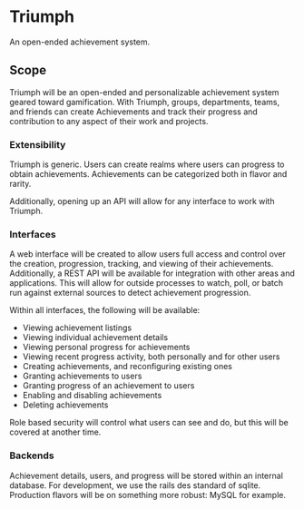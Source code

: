 # Triumph
An open-ended achievement system.

## Scope
Triumph will be an open-ended and personalizable achievement system geared toward gamification.  With Triumph, groups, departments, teams, and friends can create Achievements and track their progress and contribution to any aspect of their work and projects.

### Extensibility
Triumph is generic. Users can create realms where users can progress to obtain achievements. Achievements can be categorized both in flavor and rarity.

Additionally, opening up an API will allow for any interface to work with Triumph.

### Interfaces
A web interface will be created to allow users full access and control over the creation, progression, tracking, and viewing of their achievements.  Additionally, a REST API will be available for integration with other areas and applications.  This will allow for outside processes to watch, poll, or batch run against external sources to detect achievement progression.

Within all interfaces, the following will be available:

* Viewing achievement listings
* Viewing individual achievement details
* Viewing personal progress for achievements
* Viewing recent progress activity, both personally and for other users
* Creating achievements, and reconfiguring existing ones
* Granting achievements to users
* Granting progress of an achievement to users
* Enabling and disabling achievements
* Deleting achievements
 
Role based security will control what users can see and do, but this will be covered at another time.

### Backends
Achievement details, users, and progress will be stored within an internal database.  For development, we use the rails des standard of sqlite. Production flavors will be on something more robust: MySQL for example.
